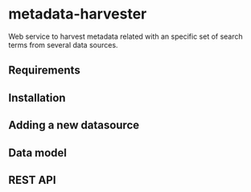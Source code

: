 # metadata-harvester
Web service to harvest metadata related with an specific set of search terms from several data sources.

## Requirements

## Installation

## Adding a new datasource

## Data model

## REST API
